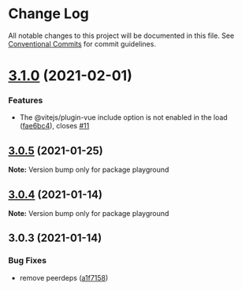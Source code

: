 # Change Log

All notable changes to this project will be documented in this file.
See [Conventional Commits](https://conventionalcommits.org) for commit guidelines.

# [3.1.0](https://github.com/JasKang/vite-plugin-vuedoc/compare/v3.0.5...v3.1.0) (2021-02-01)


### Features

* The @vitejs/plugin-vue include option is not enabled in the load ([fae6bc4](https://github.com/JasKang/vite-plugin-vuedoc/commit/fae6bc4f3afa4306ee2d21b5945ec88763d53b94)), closes [#11](https://github.com/JasKang/vite-plugin-vuedoc/issues/11)





## [3.0.5](https://github.com/JasKang/vite-plugin-vuedoc/compare/v3.0.4...v3.0.5) (2021-01-25)

**Note:** Version bump only for package playground





## [3.0.4](https://github.com/JasKang/vite-plugin-vuedoc/compare/v3.0.3...v3.0.4) (2021-01-14)

**Note:** Version bump only for package playground






## 3.0.3 (2021-01-14)


### Bug Fixes

* remove peerdeps ([a1f7158](https://github.com/JasKang/vite-plugin-vuedoc/commit/a1f7158a634289559007896c0575271455bafeb4))
